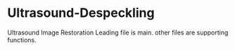 # Ultrasound-Despeckling
Ultrasound Image Restoration
Leading file is main. other files are supporting functions.
